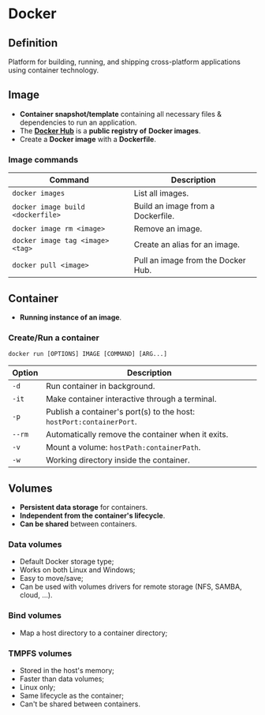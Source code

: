 # Docker

## Definition

Platform for building, running, and shipping cross-platform applications using
container technology.

## Image

- **Container snapshot/template** containing all necessary files & dependencies
to run an application.
- The [**Docker Hub**](https://hub.docker.com/) is a **public registry of**
**Docker images**.
- Create a **Docker image** with a **Dockerfile**.

### Image commands

| Command                           | Description                        |
|-----------------------------------|------------------------------------|
| `docker images`                   | List all images.                   |
| `docker image build <dockerfile>` | Build an image from a Dockerfile.  |
| `docker image rm <image>`         | Remove an image.                   |
| `docker image tag <image> <tag>`  | Create an alias for an image.      |
| `docker pull <image>`             | Pull an image from the Docker Hub. |

## Container

- **Running instance of an image**.

### Create/Run a container

```console
docker run [OPTIONS] IMAGE [COMMAND] [ARG...]
```

| Option | Description                                                          |
|--------|----------------------------------------------------------------------|
| `-d`   | Run container in background.                                         |
| `-it`  | Make container interactive through a terminal.                       |
| `-p`   | Publish a container's port(s) to the host: `hostPort:containerPort`. |
| `--rm` | Automatically remove the container when it exits.                    |
| `-v`   | Mount a volume: `hostPath:containerPath`.                            |
| `-w`   | Working directory inside the container.                              |

## Volumes

- **Persistent data storage** for containers.
- **Independent from the container's lifecycle**.
- **Can be shared** between containers.

### Data volumes

- Default Docker storage type;
- Works on both Linux and Windows;
- Easy to move/save;
- Can be used with volumes drivers for remote storage (NFS, SAMBA, cloud, ...).

### Bind volumes

- Map a host directory to a container directory;

### TMPFS volumes

- Stored in the host's memory;
- Faster than data volumes;
- Linux only;
- Same lifecycle as the container;
- Can't be shared between containers.
